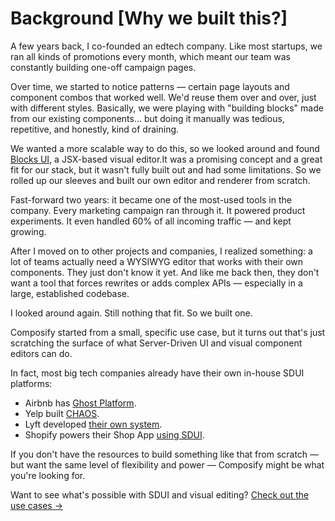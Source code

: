 # Background [Why we built this?]

A few years back, I co-founded an edtech company. Like most startups, we ran all kinds of promotions every month, which meant our team was constantly building one-off campaign pages.

Over time, we started to notice patterns — certain page layouts and component combos that worked well. We'd reuse them over and over, just with different styles. Basically, we were playing with "building blocks" made from our existing components... but doing it manually was tedious, repetitive, and honestly, kind of draining.

We wanted a more scalable way to do this, so we looked around and found [Blocks UI](https://blocks-ui.com), a JSX-based visual editor.It was a promising concept and a great fit for our stack, but it wasn't fully built out and had some limitations. So we rolled up our sleeves and built our own editor and renderer from scratch.

Fast-forward two years: it became one of the most-used tools in the company. Every marketing campaign ran through it. It powered product experiments. It even handled 60% of all incoming traffic — and kept growing.

After I moved on to other projects and companies, I realized something: a lot of teams actually need a WYSIWYG editor that works with their own components. They just don't know it yet. And like me back then, they don't want a tool that forces rewrites or adds complex APIs — especially in a large, established codebase.

I looked around again. Still nothing that fit. So we built one.

Composify started from a small, specific use case, but it turns out that's just scratching the surface of what Server-Driven UI and visual component editors can do.

In fact, most big tech companies already have their own in-house SDUI platforms:

- Airbnb has [Ghost Platform](https://medium.com/airbnb-engineering/a-deep-dive-into-airbnbs-server-driven-ui-system-842244c5f5).
- Yelp built [CHAOS](https://engineeringblog.yelp.com/2024/03/chaos-yelps-unified-framework-for-server-driven-ui.html?utm_source=chatgpt.com).
- Lyft developed [their own system](https://eng.lyft.com/the-journey-to-server-driven-ui-at-lyft-bikes-and-scooters-c19264a0378e).
- Shopify powers their Shop App [using SDUI](https://shopify.engineering/server-driven-ui-in-shop-app).

If you don't have the resources to build something like that from scratch — but want the same level of flexibility and power — Composify might be what you're looking for. 

Want to see what's possible with SDUI and visual editing? [Check out the use cases →](/docs/use-cases/instant-ui-updates)

